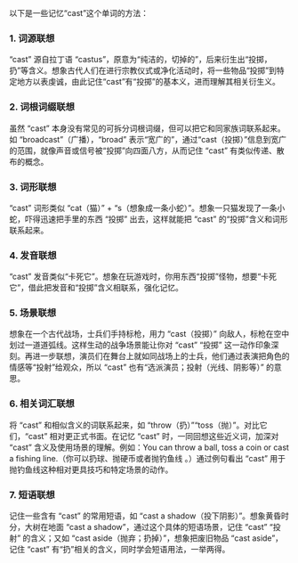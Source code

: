 以下是一些记忆“cast”这个单词的方法：

### 1. 词源联想
“cast” 源自拉丁语 “castus”，原意为“纯洁的，切掉的”，后来衍生出“投掷，扔”等含义。想象古代人们在进行宗教仪式或净化活动时，将一些物品“投掷”到特定地方以表虔诚，由此记住“cast”有“投掷”的基本义，进而理解其相关衍生义。

### 2. 词根词缀联想
虽然 “cast” 本身没有常见的可拆分词根词缀，但可以把它和同家族词联系起来。如 “broadcast”（广播），“broad” 表示“宽广的”，通过“cast（投掷）”信息到宽广的范围，就像声音或信号被“投掷”向四面八方，从而记住 “cast” 有类似传递、散布的概念。

### 3. 词形联想
“cast” 词形类似 “cat（猫）” + “s（想象成一条小蛇）”。想象一只猫发现了一条小蛇，吓得迅速把手里的东西 “投掷” 出去，这样就能把 “cast” 的“投掷”含义和词形联系起来。

### 4. 发音联想
“cast” 发音类似“卡死它”。想象在玩游戏时，你用东西“投掷”怪物，想要“卡死它”，借此把发音和“投掷”含义相联系，强化记忆。

### 5. 场景联想
想象在一个古代战场，士兵们手持标枪，用力 “cast（投掷）” 向敌人，标枪在空中划过一道道弧线。这样生动的战争场景能让你对 “cast” “投掷” 这一动作印象深刻。再进一步联想，演员们在舞台上就如同战场上的士兵，他们通过表演把角色的情感等“投射”给观众，所以 “cast” 也有“选派演员；投射（光线、阴影等）” 的意思。

### 6. 相关词汇联想
将 “cast” 和相似含义的词联系起来，如 “throw（扔）”“toss（抛）”。对比它们，“cast” 相对更正式书面。在记忆 “cast” 时，一同回想这些近义词，加深对 “cast” 含义及使用场景的理解。例如：You can throw a ball, toss a coin or cast a fishing line.（你可以扔球、抛硬币或者抛钓鱼线 。）通过例句看出 “cast” 用于抛钓鱼线这种相对更具技巧和特定场景的动作。

### 7. 短语联想
记住一些含有 “cast” 的常用短语，如 “cast a shadow（投下阴影）”。想象黄昏时分，大树在地面 “cast a shadow”，通过这个具体的短语场景，记住 “cast” “投射” 的含义；又如 “cast aside（抛弃；扔掉）”，想象把废旧物品 “cast aside”，记住 “cast” 有“扔”相关的含义，同时学会短语用法，一举两得。 